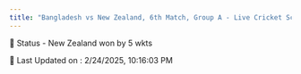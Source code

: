 ```yaml
---
title: "Bangladesh vs New Zealand, 6th Match, Group A - Live Cricket Score"
---
```


📑 Status - New Zealand won by 5 wkts

📝 Last Updated on : 2/24/2025, 10:16:03 PM  

